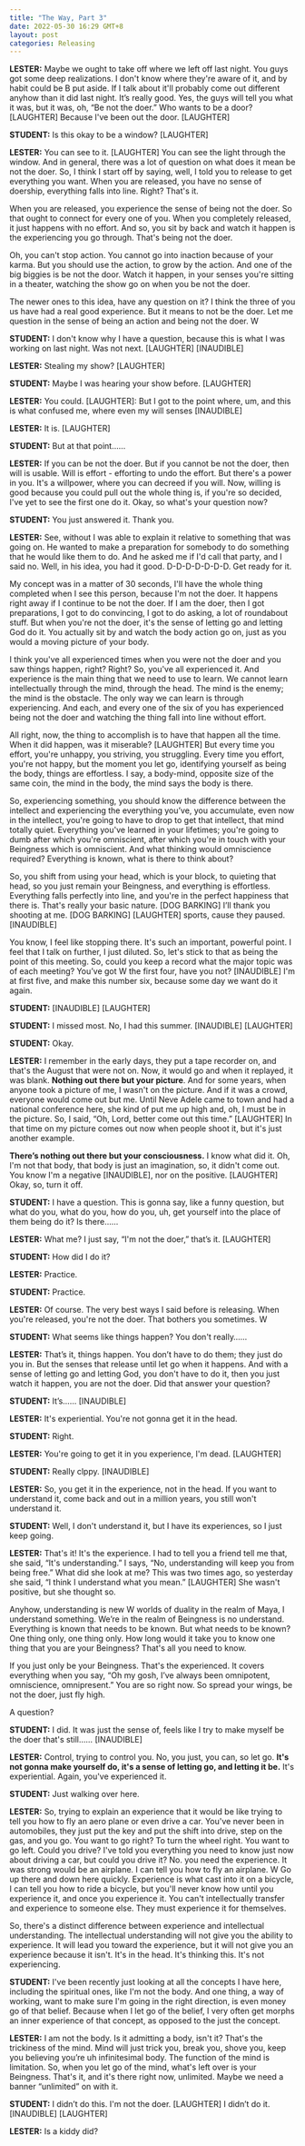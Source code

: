 ```yaml
---
title: "The Way, Part 3"
date: 2022-05-30 16:29 GMT+8
layout: post
categories: Releasing
---
```




**LESTER:** Maybe we ought to take off where we left off last night. You guys got some deep realizations. I don't know where they're aware of it, and by habit could be B put aside. If I talk about it'll probably come out different anyhow than it did last night. It’s really good. Yes, the guys will tell you what it was, but it was, oh, “Be not the doer.” Who wants to be a door? [LAUGHTER] Because I've been out the door. [LAUGHTER]


**STUDENT:** Is this okay to be a window? [LAUGHTER]

**LESTER:** You can see to it. [LAUGHTER] You can see the light through the window. And in general, there was a lot of question on what does it mean be not the doer. So, I think I start off by saying, well, I told you to release to get everything you want. When you are released, you have no sense of doership, everything falls into line. Right? That's it.

When you are released, you experience the sense of being not the doer. So that ought to connect for every one of you. When you completely released, it just happens with no effort. And so, you sit by back and watch it happen is the experiencing you go through. That's being not the doer. 

Oh, you can't stop action. You cannot go into inaction because of your karma. But you should use the action, to grow by the action. And one of the big biggies is be not the door. Watch it happen, in your senses you're sitting in a theater, watching the show go on when you be not the doer.

The newer ones to this idea, have any question on it? I think the three of you us have had a real good experience. But it means to not be the doer. Let me question in the sense of being an action and being not the doer. W

**STUDENT:** I don't know why I have a question, because this is what I was working on last night. Was not next. [LAUGHTER] [INAUDIBLE]

**LESTER:** Stealing my show? [LAUGHTER]

**STUDENT:** Maybe I was hearing your show before. [LAUGHTER]

**LESTER:** You could. [LAUGHTER]: But I got to the point where, um, and this is what confused me, where even my will senses [INAUDIBLE]

**LESTER:** It is. [LAUGHTER] 

**STUDENT:** But at that point…… 

**LESTER:** If you can be not the doer. But if you cannot be not the doer, then will is usable. Will is effort - efforting to undo the effort. But there's a power in you. It's a willpower, where you can decreed if you will. Now, willing is good because you could pull out the whole thing is, if you're so decided, I've yet to see the first one do it. Okay, so what's your question now? 

**STUDENT:** You just answered it. Thank you. 

**LESTER:** See, without I was able to explain it relative to something that was going on. He wanted to make a preparation for somebody to do something that he would like them to do. And he asked me if I'd call that party, and I said no. Well, in his idea, you had it good. D-D-D-D-D-D-D. Get ready for it. 

My concept was in a matter of 30 seconds, I'll have the whole thing completed when I see this person, because I'm not the doer. It happens right away if I continue to be not the doer. If I am the doer, then I got preparations, I got to do convincing, I got to do asking, a lot of roundabout stuff. But when you're not the doer, it's the sense of letting go and letting God do it. You actually sit by and watch the body action go on, just as you would a moving picture of your body.

I think you've all experienced times when you were not the doer and you saw things happen, right? Right? So, you've all experienced it. And experience is the main thing that we need to use to learn. We cannot learn intellectually through the mind, through the head. The mind is the enemy; the mind is the obstacle. The only way we can learn is through experiencing. And each, and every one of the six of you has experienced being not the doer and watching the thing fall into line without effort.

All right, now, the thing to accomplish is to have that happen all the time. When it did happen, was it miserable? [LAUGHTER] But every time you effort, you're unhappy, you striving, you struggling. Every time you effort, you're not happy, but the moment you let go, identifying yourself as being the body, things are effortless. I say, a body-mind, opposite size of the same coin, the mind in the body, the mind says the body is there.

So, experiencing something, you should know the difference between the intellect and experiencing the everything you’ve, you accumulate, even now in the intellect, you're going to have to drop to get that intellect, that mind totally quiet. Everything you've learned in your lifetimes; you're going to dumb after which you're omniscient, after which you're in touch with your Beingness which is omniscient. And what thinking would omniscience required? Everything is known, what is there to think about?

So, you shift from using your head, which is your block, to quieting that head, so you just remain your Beingness, and everything is effortless. Everything falls perfectly into line, and you're in the perfect happiness that there is. That's really your basic nature. [DOG BARKING] I’ll thank you shooting at me. [DOG BARKING] [LAUGHTER] sports, cause they paused. [INAUDIBLE]

You know, I feel like stopping there. It's such an important, powerful point. I feel that I talk on further, I just diluted. So, let's stick to that as being the point of this meeting. So, could you keep a record what the major topic was of each meeting? You’ve got W the first four, have you not? [INAUDIBLE] I'm at first five, and make this number six, because some day we want do it again.

**STUDENT:** [INAUDIBLE] [LAUGHTER]

**STUDENT:** I missed most. No, I had this summer. [INAUDIBLE] [LAUGHTER]

**STUDENT:** Okay.

**LESTER:** I remember in the early days, they put a tape recorder on, and that's the August that were not on. Now, it would go and when it replayed, it was blank. **Nothing out there but your picture**. And for some years, when anyone took a picture of me, I wasn't on the picture. And if it was a crowd, everyone would come out but me. Until Neve Adele came to town and had a national conference here, she kind of put me up high and, oh, I must be in the picture. So, I said, “Oh, Lord, better come out this time.” [LAUGHTER] In that time on my picture comes out now when people shoot it, but it's just another example.

**There’s nothing out there but your consciousness.** I know what did it. Oh, I'm not that body, that body is just an imagination, so, it didn't come out. You know I'm a negative [INAUDIBLE], nor on the positive. [LAUGHTER] Okay, so, turn it off.

**STUDENT:** I have a question. This is gonna say, like a funny question, but what do you, what do you, how do you, uh, get yourself into the place of them being do it? Is there…… 

**LESTER:** What me? I just say, “I'm not the doer,” that’s it. [LAUGHTER]

**STUDENT:** How did I do it? 

**LESTER:** Practice.

**STUDENT:** Practice.

**LESTER:** Of course. The very best ways I said before is releasing. When you're released, you're not the doer. That bothers you sometimes. W

**STUDENT:** What seems like things happen? You don't really…… 

**LESTER:** That’s it, things happen. You don’t have to do them; they just do you in. But the senses that release until let go when it happens. And with a sense of letting go and letting God, you don't have to do it, then you just watch it happen, you are not the doer. Did that answer your question? 

**STUDENT:** It’s…… [INAUDIBLE]

**LESTER:** It's experiential. You're not gonna get it in the head. 

**STUDENT:** Right.

**LESTER:** You're going to get it in you experience, I'm dead. [LAUGHTER] 

**STUDENT:** Really clppy. [INAUDIBLE]

**LESTER:** So, you get it in the experience, not in the head. If you want to understand it, come back and out in a million years, you still won't understand it.

**STUDENT:** Well, I don't understand it, but I have its experiences, so I just keep going.

**LESTER:** That's it! It's the experience. I had to tell you a friend tell me that, she said, “It's understanding.” I says, “No, understanding will keep you from being free.” What did she look at me? This was two times ago, so yesterday she said, “I think I understand what you mean.” [LAUGHTER] She wasn't positive, but she thought so. 

Anyhow, understanding is new W worlds of duality in the realm of Maya, I understand something. We’re in the realm of Beingness is no understand. Everything is known that needs to be known. But what needs to be known? One thing only, one thing only. How long would it take you to know one thing that you are your Beingness? That's all you need to know.

If you just only be your Beingness. That's the experienced. It covers everything when you say, “Oh my gosh, I’ve always been omnipotent, omniscience, omnipresent.” You are so right now. So spread your wings, be not the doer, just fly high. 

A question? 

**STUDENT:** I did. It was just the sense of, feels like I try to make myself be the doer that's still…… [INAUDIBLE] 

**LESTER:** Control, trying to control you. No, you just, you can, so let go. **It's not gonna make yourself do, it's a sense of letting go, and letting it be.** It's experiential. Again, you've experienced it.

**STUDENT:** Just walking over here. 

**LESTER:** So, trying to explain an experience that it would be like trying to tell you how to fly an aero plane or even drive a car. You've never been in automobiles, they just put the key and put the shift into drive, step on the gas, and you go. You want to go right? To turn the wheel right. You want to go left. Could you drive? I've told you everything you need to know just now about driving a car, but could you drive it? No. you need the experience. It was strong would be an airplane. I can tell you how to fly an airplane. W Go up there and down here quickly. Experience is what cast into it on a bicycle, I can tell you how to ride a bicycle, but you'll never know how until you experience it, and once you experience it. You can't intellectually transfer and experience to someone else. They must experience it for themselves. 

So, there's a distinct difference between experience and intellectual understanding. The intellectual understanding will not give you the ability to experience. It will lead you toward the experience, but it will not give you an experience because it isn't. It's in the head. It's thinking this. It's not experiencing. 

**STUDENT:** I've been recently just looking at all the concepts I have here, including the spiritual ones, like I'm not the body. And one thing, a way of working, want to make sure I'm going in the right direction, is even money go of that belief. Because when I let go of the belief, I very often get morphs an inner experience of that concept, as opposed to the just the concept. 

**LESTER:** I am not the body. Is it admitting a body, isn't it? That's the trickiness of the mind. Mind will just trick you, break you, shove you, keep you believing you’re uh infinitesimal body. The function of the mind is limitation. So, when you let go of the mind, what's left over is your Beingness. That's it, and it's there right now, unlimited. Maybe we need a banner “unlimited” on with it.

**STUDENT:** I didn’t do this. I'm not the doer. [LAUGHTER] I didn’t do it. [INAUDIBLE] [LAUGHTER]

**LESTER:** Is a kiddy did?

